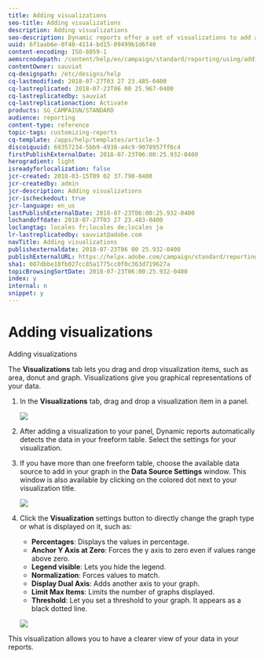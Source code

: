 ```yaml
---
title: Adding visualizations
seo-title: Adding visualizations
description: Adding visualizations
seo-description: Dynamic reports offer a set of visualizations to add a graphical representation to your report.
uuid: 6f1aab6e-0f40-4114-bd15-09499b1d6f40
content-encoding: ISO-8859-1
aemsrcnodepath: /content/help/en/campaign/standard/reporting/using/adding-visualizations
contentOwner: sauviat
cq-designpath: /etc/designs/help
cq-lastmodified: 2018-07-27T03 27 23.485-0400
cq-lastreplicated: 2018-07-23T06 00 25.967-0400
cq-lastreplicatedby: sauviat
cq-lastreplicationaction: Activate
products: SG_CAMPAIGN/STANDARD
audience: reporting
content-type: reference
topic-tags: customizing-reports
cq-template: /apps/help/templates/article-3
discoiquuid: 69357234-5bb9-4938-a4c9-9078957ff6c4
firstPublishExternalDate: 2018-07-23T06:00:25.932-0400
herogradient: light
isreadyforlocalization: false
jcr-created: 2018-03-15T09 02 37.790-0400
jcr-createdby: admin
jcr-description: Adding visualizations
jcr-ischeckedout: true
jcr-language: en_us
lastPublishExternalDate: 2018-07-23T06:00:25.932-0400
lochandoffdate: 2018-07-27T03 27 23.483-0400
loclangtag: locales fr;locales de;locales ja
lr-lastreplicatedby: sauviat@adobe.com
navTitle: Adding visualizations
publishexternaldate: 2018-07-23T06 00 25.932-0400
publishExternalURL: https://helpx.adobe.com/campaign/standard/reporting/using/adding-visualizations.html
sha1: 087dbbe18fb027cc85a1775cc0f0c363d719627a
topicBrowsingSortDate: 2018-07-23T06:00:25.932-0400
index: y
internal: n
snippet: y
---
```


# Adding visualizations

Adding visualizations

The **Visualizations** tab lets you drag and drop visualization items, such as area, donut and graph. Visualizations give you graphical representations of your data.

1. In the **Visualizations** tab, drag and drop a visualization item in a panel.

   ![](assets/dynamic_report_visualization_1.png)

1. After adding a visualization to your panel, Dynamic reports automatically detects the data in your freeform table. Select the settings for your visualization.
1. If you have more than one freeform table, choose the available data source to add in your graph in the **Data Source Settings** window. This window is also available by clicking on the colored dot next to your visualization title.

   ![](assets/dynamic_report_visualization_2.png)

1. Click the **Visualization** settings button to directly change the graph type or what is displayed on it, such as:

    * **Percentages**: Displays the values in percentage. 
    * **Anchor Y Axis at Zero**: Forces the y axis to zero even if values range above zero. 
    * **Legend visible**: Lets you hide the legend.
    * **Normalization**: Forces values to match.
    * **Display Dual Axis**: Adds another axis to your graph.
    * **Limit Max Items**: Limits the number of graphs displayed.
    * **Threshold**: Let you set a threshold to your graph. It appears as a black dotted line.

   ![](assets/dynamic_report_visualization_3.png)

This visualization allows you to have a clearer view of your data in your reports.
